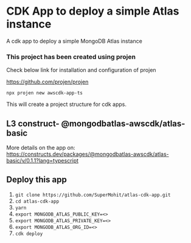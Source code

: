 # CDK App to deploy a simple Atlas instance
A cdk app to deploy a simple MongoDB Atlas instance

### This project has been created using projen
Check below link for installation and configuration of projen

https://github.com/projen/projen

`npx projen new awscdk-app-ts`

This will create a project structure for cdk apps. 

## L3 construct- @mongodbatlas-awscdk/atlas-basic 

More details on the app on: https://constructs.dev/packages/@mongodbatlas-awscdk/atlas-basic/v/0.1.1?lang=typescript

## Deploy this app

1. `git clone https://github.com/SuperMohit/atlas-cdk-app.git`
2. `cd atlas-cdk-app`
3. `yarn`
4. `export MONGODB_ATLAS_PUBLIC_KEY=<>`
5. `export MONGODB_ATLAS_PRIVATE_KEY=<>`
6. `export MONGODB_ATLAS_ORG_ID=<>`
7. `cdk deploy`
